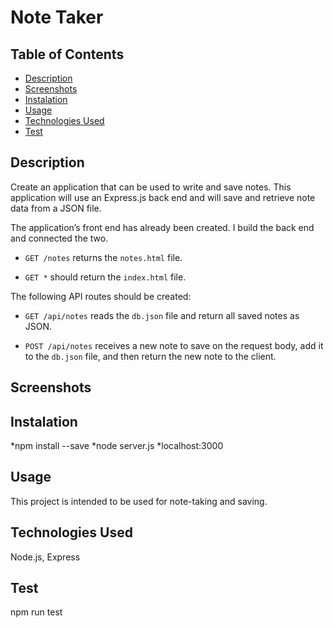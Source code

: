 # Note Taker

## Table of Contents
- [Description](#Description)
- [Screenshots](#Screenshots)
- [Instalation](#Instalation)
- [Usage](#Usage)
- [Technologies Used](#TechnologiesUsed)
- [Test](#Test)



## Description

Create an application that can be used to write and save notes. This application will use an Express.js back end and will save and retrieve note data from a JSON file.

The application’s front end has already been created. I build the back end and connected the two.


* `GET /notes` returns the `notes.html` file.


* `GET *` should return the `index.html` file.

The following API routes should be created:

* `GET /api/notes` reads the `db.json` file and return all saved notes as JSON.

* `POST /api/notes` receives a new note to save on the request body, add it to the `db.json` file, and then return the new note to the client.

## Screenshots
## Instalation 
*npm install --save
*node server.js
*localhost:3000

## Usage 
This project is intended to be used for note-taking and saving.
## Technologies Used
Node.js, Express

## Test
npm run test
